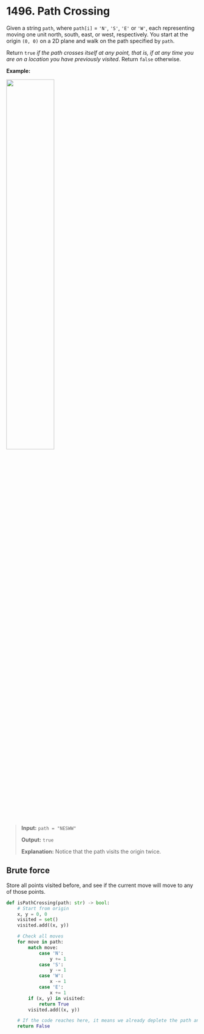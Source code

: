 # 1496. Path Crossing

Given a string `path`, where `path[i]` = `'N'`, `'S'`, `'E'` or `'W'`, each representing moving one unit north, south, east, or west, respectively. You start at the origin `(0, 0)` on a 2D plane and walk on the path specified by `path`.

Return `true` *if the path crosses itself at any point, that is, if at any time you are on a location you have previously visited*. Return `false` otherwise.

**Example:**

<img src="https://assets.leetcode.com/uploads/2020/06/10/screen-shot-2020-06-10-at-123843-pm.png" width="50%"/>

> **Input:** `path = "NESWW"`
> 
> **Output:** `true`
> 
> **Explanation:** Notice that the path visits the origin twice.


## Brute force

Store all points visited before, and see if the current move will move to any of those points.

```python
def isPathCrossing(path: str) -> bool:
    # Start from origin
    x, y = 0, 0
    visited = set()
    visited.add((x, y))

    # Check all moves
    for move in path:
        match move:
            case 'N':
                y += 1
            case 'S':
                y -= 1
            case 'W':
                x -= 1
            case 'E':
                x += 1
        if (x, y) in visited:
            return True
        visited.add((x, y))

    # If the code reaches here, it means we already deplete the path and there is no crossing
    return False
```
